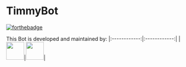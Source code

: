 # TimmyBot
[![forthebadge](https://forthebadge.com/images/badges/made-with-python.svg)](https://forthebadge.com)

This Bot is developed and maintained by:
|:------------:|:------------:|
|<img height='48' width='48' src='https://avatars3.githubusercontent.com/u/48699905?v=4'>|<img height='48' width='48' src='https://avatars3.githubusercontent.com/u/24800958?v=4'>|
